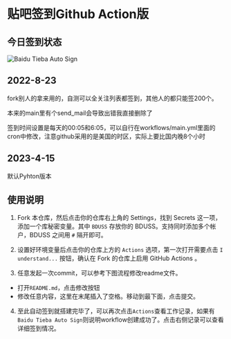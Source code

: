 # 贴吧签到Github Action版

## 今日签到状态

![Baidu Tieba Auto Sign](https://github.com/Ridiculer/TieBaSign_AllList_NoP/workflows/Baidu%20Tieba%20Auto%20Sign/badge.svg)

## 2022-8-23
fork别人的拿来用的，自测可以全关注列表都签到，其他人的都只能签200个。

本来的main里有个send_mail会导致出错我直接删除了

签到时间设置是每天的00:05和6:05，可以自行在workflows/main.yml里面的cron中修改，注意github采用的是美国的时区，实际上要比国内晚8个小时

## 2023-4-15
默认Pyhton版本



## 使用说明

1. Fork 本仓库，然后点击你的仓库右上角的 Settings，找到 Secrets 这一项，添加一个库秘密变量。其中 `BDUSS` 存放你的 BDUSS。支持同时添加多个帐户，BDUSS 之间用 `#` 隔开即可。

2. 设置好环境变量后点击你的仓库上方的 `Actions` 选项，第一次打开需要点击 `I understand...` 按钮，确认在 Fork 的仓库上启用 GitHub Actions 。

3. 任意发起一次commit，可以参考下图流程修改readme文件。

- 打开`README.md`，点击修改按钮
- 修改任意内容，这里在末尾插入了空格。移动到最下面，点击提交。

4. 至此自动签到就搭建完毕了，可以再次点击`Actions`查看工作记录，如果有`Baidu Tieba Auto Sign`则说明workflow创建成功了。点击右侧记录可以查看详细签到情况。

 



